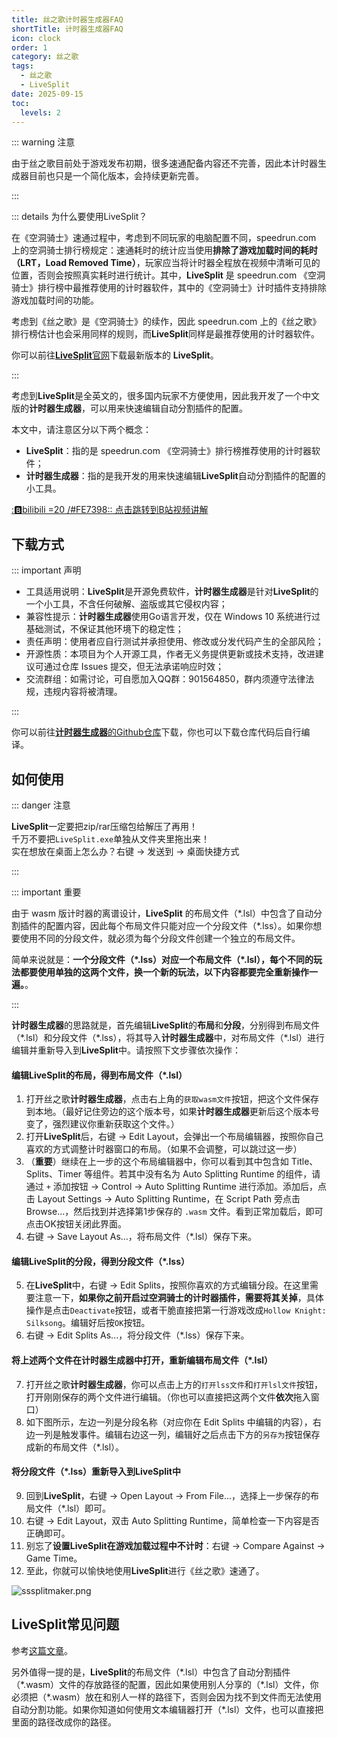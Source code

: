 ```yaml
---
title: 丝之歌计时器生成器FAQ
shortTitle: 计时器生成器FAQ
icon: clock
order: 1
category: 丝之歌
tags:
  - 丝之歌
  - LiveSplit
date: 2025-09-15
toc:
  levels: 2
---
```


::: warning 注意

由于丝之歌目前处于游戏发布初期，很多速通配备内容还不完善，因此本计时器生成器目前也只是一个简化版本，会持续更新完善。

:::

<!-- more -->

::: details 为什么要使用LiveSplit？

在《空洞骑士》速通过程中，考虑到不同玩家的电脑配置不同，speedrun.com 上的空洞骑士排行榜规定：速通耗时的统计应当使用**排除了游戏加载时间的耗时（LRT，Load Removed Time）**，玩家应当将计时器全程放在视频中清晰可见的位置，否则会按照真实耗时进行统计。其中，**LiveSplit** 是 speedrun.com 《空洞骑士》排行榜中最推荐使用的计时器软件，其中的《空洞骑士》计时插件支持排除游戏加载时间的功能。

考虑到《丝之歌》是《空洞骑士》的续作，因此 speedrun.com 上的《丝之歌》排行榜估计也会采用同样的规则，而**LiveSplit**同样是最推荐使用的计时器软件。

你可以前往[**LiveSplit**官网](https://livesplit.org/downloads/)下载最新版本的 **LiveSplit**。

:::

考虑到**LiveSplit**是全英文的，很多国内玩家不方便使用，因此我开发了一个中文版的**计时器生成器**，可以用来快速编辑自动分割插件的配置。

本文中，请注意区分以下两个概念：

- **LiveSplit**：指的是 speedrun.com 《空洞骑士》排行榜推荐使用的计时器软件；
- **计时器生成器**：指的是我开发的用来快速编辑**LiveSplit**自动分割插件的配置的小工具。

[::b:bilibili =20 /#FE7398:: 点击跳转到B站视频讲解](https://www.bilibili.com/video/BV1LKpmzPEFf)


## 下载方式

::: important 声明

- 工具适用说明：**LiveSplit**是开源免费软件，**计时器生成器**是针对**LiveSplit**的一个小工具，不含任何破解、盗版或其它侵权内容；
- 兼容性提示：**计时器生成器**使用Go语言开发，仅在 Windows 10 系统进行过基础测试，不保证其他环境下的稳定性；
- 责任声明：使用者应自行测试并承担使用、修改或分发代码产生的全部风险；
- 开源性质：本项目为个人开源工具，作者无义务提供更新或技术支持，改进建议可通过仓库 Issues 提交，但无法承诺响应时效；
- 交流群组：如需讨论，可自愿加入QQ群：901564850，群内须遵守法律法规，违规内容将被清理。

:::

你可以前往[**计时器生成器**的Github仓库](https://github.com/CuteReimu/sssplitmaker)下载，你也可以下载仓库代码后自行编译。

## 如何使用

::: danger 注意

**LiveSplit**一定要把zip/rar压缩包给解压了再用！\
千万不要把`LiveSplit.exe`单独从文件夹里拖出来！\
实在想放在桌面上怎么办？右键 &rarr; 发送到 &rarr; 桌面快捷方式

:::

::: important 重要

由于 wasm 版计时器的离谱设计，**LiveSplit** 的布局文件（\*.lsl）中包含了自动分割插件的配置内容，因此每个布局文件只能对应一个分段文件（\*.lss）。如果你想要使用不同的分段文件，就必须为每个分段文件创建一个独立的布局文件。

简单来说就是：**一个分段文件（*.lss）对应一个布局文件（\*.lsl），每个不同的玩法都要使用单独的这两个文件，换一个新的玩法，以下内容都要完全重新操作一遍。**。

:::

**计时器生成器**的思路就是，首先编辑**LiveSplit**的**布局**和**分段**，分别得到布局文件（\*.lsl）和分段文件（*.lss），将其导入**计时器生成器**中，对布局文件（\*.lsl）进行编辑并重新导入到**LiveSplit**中。请按照下文步骤依次操作：

#### 编辑LiveSplit的布局，得到布局文件（\*.lsl）

1. 打开丝之歌**计时器生成器**，点击右上角的`获取wasm文件`按钮，把这个文件保存到本地。（最好记住旁边的这个版本号，如果**计时器生成器**更新后这个版本号变了，强烈建议你重新获取这个文件。）
2. 打开**LiveSplit**后，右键 &rarr; Edit Layout，会弹出一个布局编辑器，按照你自己喜欢的方式调整计时器窗口的布局。（如果不会调整，可以跳过这一步）
3. （**重要**）继续在上一步的这个布局编辑器中，你可以看到其中包含如 Title、Splits、Timer 等组件。若其中没有名为 Auto Splitting Runtime 的组件，请通过 `+` 添加按钮 -> Control -> Auto Splitting Runtime 进行添加。添加后，点击 Layout Settings -> Auto Splitting Runtime，在 Script Path 旁点击 Browse...，然后找到并选择第1步保存的 `.wasm` 文件。看到正常加载后，即可点击OK按钮关闭此界面。
4. 右键 &rarr; Save Layout As...，将布局文件（\*.lsl）保存下来。

#### 编辑LiveSplit的分段，得到分段文件（*.lss）

5. 在**LiveSplit**中，右键 &rarr; Edit Splits，按照你喜欢的方式编辑分段。在这里需要注意一下，**如果你之前开启过空洞骑士的计时器插件，需要将其关掉**，具体操作是点击`Deactivate`按钮，或者干脆直接把第一行游戏改成`Hollow Knight: Silksong`。编辑好后按`OK`按钮。
6. 右键 &rarr; Edit Splits As...，将分段文件（*.lss）保存下来。

#### 将上述两个文件在计时器生成器中打开，重新编辑布局文件（\*.lsl）

7. 打开丝之歌**计时器生成器**，你可以点击上方的`打开lss文件`和`打开lsl文件`按钮，打开刚刚保存的两个文件进行编辑。（你也可以直接把这两个文件**依次**拖入窗口）
8. 如下图所示，左边一列是分段名称（对应你在 Edit Splits 中编辑的内容），右边一列是触发事件。编辑右边这一列，编辑好之后点击下方的`另存为`按钮保存成新的布局文件（*.lsl）。

#### 将分段文件（*.lss）重新导入到LiveSplit中

9. 回到**LiveSplit**，右键 &rarr; Open Layout &rarr; From File...，选择上一步保存的布局文件（*.lsl）即可。
10. 右键 &rarr; Edit Layout，双击 Auto Splitting Runtime，简单检查一下内容是否正确即可。
11. 别忘了**设置LiveSplit在游戏加载过程中不计时**：右键 &rarr; Compare Against &rarr; Game Time。
12. 至此，你就可以愉快地使用**LiveSplit**进行《丝之歌》速通了。

![sssplitmaker.png](/hollow-knight/sssplitmaker.png)

## LiveSplit常见问题

参考[这篇文章](../hollowknight/hksplitmaker-faq.md#livesplit常见问题)。

另外值得一提的是，**LiveSplit**的布局文件（\*.lsl）中包含了自动分割插件（\*.wasm）文件的存放路径的配置，因此如果使用别人分享的（\*.lsl）文件，你必须把（\*.wasm）放在和别人一样的路径下，否则会因为找不到文件而无法使用自动分割功能。如果你知道如何使用文本编辑器打开（\*.lsl）文件，也可以直接把里面的路径改成你的路径。